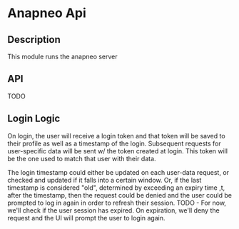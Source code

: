 # Anapneo Api

## Description
This module runs the anapneo server

## API
TODO

## Login Logic
On login, the user will receive a login token and that token will be saved to their profile as well as a timestamp of the login.
Subsequent requests for user-specific data will be sent w/ the token created at login. This token will be the one used to match 
that user with their data. 

The login timestamp could either be updated on each user-data request, or checked and updated if it falls into a certain window. Or, if the last timestamp is considered "old", determined by exceeding an expiry time ,t, after the timestamp, then the request could be denied and the user could be prompted to log in again in order to refresh their session.
TODO - For now, we'll check if the user session has expired. On expiration, we'll deny the request and the UI will prompt the user to login again.
     
